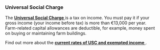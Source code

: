 ###  **Universal Social Charge**

The [ **Universal Social Charge**
](http://www.citizensinformation.ie/en/money_and_tax/tax/income_tax/universal_social_charge.html)
is a tax on income. You must pay it if your gross income (your income before
tax) is more than €13,000 per year. Farm-related capital allowances are
deductible, for example, money spent on buying or maintaining farm buildings.

Find out more about the [ **current rates of USC and exempted income**
](http://www.citizensinformation.ie/en/money_and_tax/tax/income_tax/universal_social_charge.html)
.
